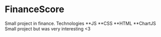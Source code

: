# FinanceScore

Small project in finance.
Technologies
 **JS
 **CSS
 **HTML
 **ChartJS
Small project but was very interesting <3
